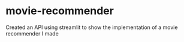 # movie-recommender
Created an API using streamlit to show the implementation of a movie recommender I made
